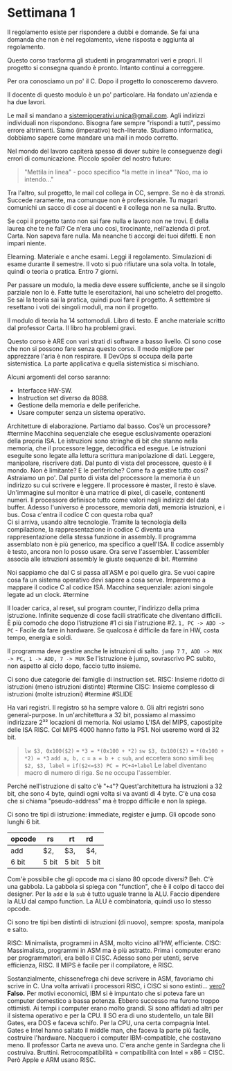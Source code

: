 # Settimana 1

Il regolamento esiste per rispondere a dubbi e domande.
Se fai una domanda che non è nel regolamento, viene risposta e aggiunta al regolamento.

Questo corso trasforma gli studenti in programmatori veri e propri.
Il progetto si consegna quando è pronto. Intanto continui a correggere.

Per ora conosciamo un po' il C. Dopo il progetto lo conosceremo davvero.

Il docente di questo modulo è un po' <span class="pink">particolare</span>. Ha fondato un'azienda e ha due lavori.

Le mail si mandano a sistemioperativi.unica@gmail.com.
Agli indirizzi individuali non rispondono.
Bisogna fare sempre "rispondi a tutti", pessimo errore altrimenti.
Siamo (imperativo) tech-literate. Studiamo informatica, dobbiamo sapere come mandare una mail in modo corretto.

Nel mondo del lavoro capiterà spesso di dover subire le conseguenze degli errori di comunicazione.
Piccolo spoiler del nostro futuro:
> "Mettila in linea" - poco specifico
> \*la mette in linea\*
> "Noo, ma io intendo..."

Tra l'altro, sul progetto, le mail col collega in CC, sempre.
Se no è da <span class="pink">stronzi</span>. Succede raramente, ma comunque non è professionale.
Tu magari comunichi un sacco di cose ai docenti e il collega non ne sa nulla. <span class="pink">Brutto</span>.

Se copi il progetto tanto non sai fare nulla e lavoro non ne trovi.
E della laurea che te ne fai?
Ce n'era uno così, tirocinante, nell'azienda di prof. Carta. Non sapeva fare nulla.
Ma neanche ti accorgi dei tuoi difetti. E non impari niente.

Elearning. Materiale e anche esami. Leggi il regolamento.
Simulazioni di esame durante il semestre.
Il voto si può rifiutare una sola volta. In totale, quindi o teoria o pratica. Entro 7 giorni.

Per passare un modulo, la media deve essere sufficiente, anche se il singolo parziale non lo è.
Fatte tutte le esercitazioni, hai uno scheletro del progetto.
Se sai la teoria sai la pratica, quindi puoi fare il progetto.
A settembre si resettano i voti dei singoli moduli, ma non il progetto.

Il modulo di teoria ha 14 sottomoduli.
Libro di testo. E anche materiale scritto dal professor Carta.
Il libro ha <span class="pink">problemi gravi</span>.

Questo corso è ARE con vari strati di software a basso livello.
Ci sono cose che non si possono fare senza questo corso.
Il modo migliore per apprezzare l'aria è non respirare.
Il DevOps si occupa della parte sistemistica.
La parte applicativa e quella sistemistica si mischiano.

Alcuni argomenti del corso saranno:
- Interfacce <span class="orange">HW-SW</span>.
- Instruction set diverso da 8088.
- Gestione della memoria e delle periferiche.
- Usare computer senza un sistema operativo.
  
Architetture di elaborazione. Partiamo dal basso.
Cos'è un <span class="blue">processore</span>?  #termine
Macchina sequenziale che esegue esclusivamente operazioni della propria ISA.
Le <span class="green">istruzioni</span> sono stringhe di bit che stanno nella memoria, che il processore legge, decodifica ed esegue.
Le istruzioni eseguite sono legate alla lettura scrittura manipolazione di dati.
Leggere, manipolare, riscrivere dati. Dal punto di vista del processore, questo è il mondo.
Non è limitante? E le periferiche? Come fa a gestire tutto così?
Astraiamo un po'.
Dal punto di vista del processore la memoria è un indirizzo su cui scrivere e leggere. Il processore è master, il resto è slave.
Un'immagine sul monitor è una matrice di pixel, di caselle, contenenti numeri.
Il processore definisce tutto come valori negli indirizzi del data buffer.
Adesso l'universo è processore, memoria dati, memoria istruzioni, e i bus.
Cosa c'entra il codice C con questa roba qua?  
Ci si arriva, usando altre tecnologie.
Tramite la tecnologia della compilazione, la rappresentazione in codice C diventa una rappresentazione della stessa funzione in assembly.
Il programma assemblato non è più generico, ma specifico a quell'ISA.
Il codice assembly è testo, ancora non lo posso usare. Ora serve l'<span class="blue">assembler</span>.
L'<span class="blue">assembler</span> associa alle istruzioni assembly le giuste sequenze di bit. #termine 

Noi sappiamo che dal C si passa all'ASM e poi quello gira.
Se vuoi capire cosa fa un sistema operativo devi sapere a cosa serve.
Impareremo a mappare il codice C al codice ISA.
<span class="blue">Macchina sequenziale</span>: azioni singole legate ad un clock. #termine 

Il <span class="blue">loader</span> carica, al reset, sul <span class="green">program counter</span>, l'indirizzo della prima istruzione.
Infinite sequenze di cose facili stratificate che diventano difficili.
È più comodo che dopo l'istruzione #1 ci sia l'istruzione #2.
`1, PC -> ADD -> PC` - Facile da fare in <span class="orange">hardware</span>.
Se qualcosa è difficile da fare in <span class="orange">HW</span>, costa tempo, energia e soldi.

Il programma deve gestire anche le <span class="yellow">istruzioni di salto</span>.
`jump 7`
`7, ADD -> MUX -> PC, 1 -> ADD, 7 -> MUX`
Se l'istruzione è <span class="yellow">jump</span>, sovrascrivo PC subito, non aspetto al ciclo dopo, faccio tutto insieme.

Ci sono due categorie dei famiglie di instruction set.
<span class="orange">RISC</span>: Insieme ridotto di istruzioni (meno istruzioni distinte) #termine 
<span class="orange">CISC</span>: Insieme complesso di istruzioni (molte istruzioni) #termine 
#SLIDE

Ha vari registri. Il <span class="green">registro</span> `$0` ha sempre valore `0`.
Gli altri <span class="green">registri</span> sono general-purpose.
In un'architettura a 32 bit, possiamo al massimo indirizzare 2³² <span class="green">locazioni di memoria</span>.
Noi usiamo L'ISA del MIPS, capostipite delle ISA RISC.
Col MIPS 4000 hanno fatto la PS1.
Noi useremo <span class="red">word</span> di 32 bit.
>`lw $3, 0x100($2)` = `*3 = *(0x100 + *2)`
>`sw $3, 0x100($2)` = `*(0x100 + *2) = *3`
>`add a, b, c` = `a = b + c`
>`sub`, `and` eccetera sono simili
>`beq $2, $3, label` = `if($2<=$3) PC = PC+4+label`
>Le label diventano macro di numero di riga. Se ne occupa l'<span class="blue">assembler</span>.

Perché nell'istruzione di <span class="yellow">salto</span> c'è "`+4`"?
Quest'architettura ha istruzioni a 32 bit, che sono 4 byte, quindi ogni volta si va avanti di 4 byte.
C'è una cosa che si chiama "pseudo-address" ma è troppo difficile e non la spiega.

Ci sono tre tipi di istruzione: <b><span class="green">i</span></b>mmediate, <b><span class="green">r</span></b>egister e <b><span class="yellow">j</span></b>ump.
Gli <span class="red">opcode</span> sono lunghi 6 bit.

| opcode | rs    | rt    | rd    |
| ------ | ----- | ----- | :---- |
| add    | $2,   | $3,   | $4,   |
| 6 bit  | 5 bit | 5 bit | 5 bit |

Com'è possibile che gli <span class="red">opcode</span> ma ci siano 80 <span class="red">opcode</span> diversi?
Beh. C'è una <span class="pink">gabbola</span>.
La <span class="pink">gabbola</span> si spiega con "<span class="green">function</span>", che è il <span class="pink">colpo di tacco</span> dei designer.
Per la `add` e la `sub` è tutto uguale tranne la <span class="orange">ALU</span>.
Faccio dipendere la <span class="orange">ALU</span> dal campo <span class="green">function</span>.
La <span class="orange">ALU</span> è combinatoria, quindi uso lo stesso <span class="red">opcode</span>.

Ci sono tre tipi ben distinti di istruzioni (di nuovo), sempre: <span class="yellow">sposta</span>, <span class="yellow">manipola</span> e <span class="yellow">salto</span>.

<span class="orange">RISC</span>: Minimalista, programmi in ASM, molto vicino all'<span class="orange">HW</span>, efficiente.
<span class="orange">CISC</span>: Massimalista, programmi in ASM ma è più astratto.
Prima i computer erano per programmatori, era bello il <span class="orange">CISC</span>.
Adesso sono per utenti, serve efficienza, <span class="orange">RISC</span>.
Il MIPS è facile per il compilatore, è <span class="orange">RISC</span>.

Sostanzialmente, <span class="pink">chissenefrega</span> chi deve scrivere in ASM, favoriamo chi scrive in C.
Una volta arrivati i processori <span class="orange">RISC</span>, i <span class="orange">CISC</span> si sono estinti... [vero?](https://www.youtube.com/watch?v=TN25ghkfgQA&autoplay=on) <b><span class="red">Falso.</span></b>
Per motivi economici, IBM si è impuntato che si poteva fare un computer domestico a bassa potenza. Ebbero successo ma furono troppo ottimisti.
Ai tempi i computer erano molto grandi.
Si sono affidati ad altri per il sistema operativo e per la CPU.
Il SO era di uno <span class="pink">studentello</span>, un tale Bill Gates, era DOS e faceva <span class="pink">schifo</span>.
Per la CPU, una certa compagnia Intel.
Gates e Intel hanno saltato il middle man, che faceva la parte più facile, costruire l'hardware.
Nacquero i computer IBM-compatible, che costavano meno.
Il professor Carta ne aveva uno. C'era anche gente in Sardegna che li costruiva. <span class="pink">Bruttini</span>.
Retrocompatibilità = compatibilità con Intel = x86 = <span class="orange">CISC</span>.
Però Apple e ARM usano <span class="orange">RISC</span>.